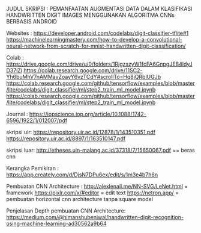 JUDUL SKRIPSI : PEMANFAATAN AUGMENTASI DATA DALAM KLASIFIKASI HANDWRITTEN DIGIT IMAGES MENGGUNAKAN ALGORITMA CNNs BERBASIS ANDROID

Websites : 
https://developer.android.com/codelabs/digit-classifier-tflite#1
https://machinelearningmastery.com/how-to-develop-a-convolutional-neural-network-from-scratch-for-mnist-handwritten-digit-classification/

Colab : 
https://drive.google.com/drive/u/0/folders/1RjgzszyW1fcFA6GnpgJEB4ldyJD37lZi
https://colab.research.google.com/drive/11SC2-Yh6buMhV7nAMMavZoayY6vzTCdY#scrollTo=Hq8jQRblUGJb
https://colab.research.google.com/github/tensorflow/examples/blob/master/lite/codelabs/digit_classifier/ml/step2_train_ml_model.ipynb
https://colab.research.google.com/github/tensorflow/examples/blob/master/lite/codelabs/digit_classifier/ml/step2_train_ml_model.ipynb

Journal :
https://iopscience.iop.org/article/10.1088/1742-6596/1922/1/012007/pdf

skripsi uir:
https://repository.uir.ac.id/12878/1/143510351.pdf
https://repository.uir.ac.id/8897/1/163510147.pdf

skripsi luar:
http://etheses.uin-malang.ac.id/37318/7/15650067.pdf == beras cnn

Kerangka Pemikiran : 
https://app.creately.com/d/DjsN7DPu6ex/edit/s/1m3e4b7h6n

Pembuatan CNN Architecture :
http://alexlenail.me/NN-SVG/LeNet.html = framework
https://pixlr.com/x/#editor = edit text
https://netron.app/ = pembuatan horizontal cnn architecture tanpa square model


Penjelasan Depth pembuatan CNN Architecture:
https://medium.com/@himanshubeniwal/handwritten-digit-recognition-using-machine-learning-ad30562a9b64


